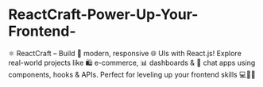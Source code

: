# ReactCraft-Power-Up-Your-Frontend-
⚛️ ReactCraft – Build 🔧 modern, responsive 🌐 UIs with React.js! Explore real-world projects like 🛍️ e-commerce, 📊 dashboards &amp; 💬 chat apps using components, hooks &amp; APIs. Perfect for leveling up your frontend skills 💻🚀🎯
